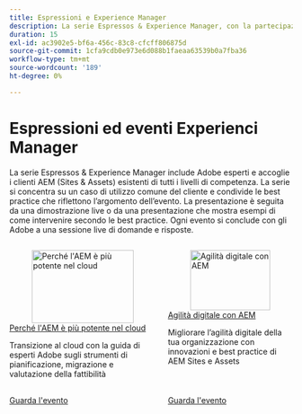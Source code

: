 ```yaml
---
title: Espressioni e Experience Manager
description: La serie Espressos & Experience Manager, con la partecipazione di esperti Adobe, offre ai clienti AEM (Sites & Assets), a tutti i livelli di competenza, informazioni approfondite su casi d’uso comuni, best practice, dimostrazioni in tempo reale e si conclude con una sessione di domande e risposte.
duration: 15
exl-id: ac3902e5-bf6a-456c-83c8-cfcff806875d
source-git-commit: 1cfa9cdb0e973e6d088b1faeaa63539b0a7fba36
workflow-type: tm+mt
source-wordcount: '189'
ht-degree: 0%

---
```


# Espressioni ed eventi Experienci Manager

La serie Espressos &amp; Experience Manager include Adobe esperti e accoglie i clienti AEM (Sites &amp; Assets) esistenti di tutti i livelli di competenza. La serie si concentra su un caso di utilizzo comune del cliente e condivide le best practice che riflettono l’argomento dell’evento. La presentazione è seguita da una dimostrazione live o da una presentazione che mostra esempi di come intervenire secondo le best practice. Ogni evento si conclude con gli Adobe a una sessione live di domande e risposte.

<!-- CARDS

{cta  = Watch event}

* 2025/aem-in-the-cloud.md
* 2025/digital-agility.md

-->
<!-- START CARDS HTML - DO NOT MODIFY BY HAND -->
<div class="columns">
    <div class="column is-half-tablet is-half-desktop is-one-third-widescreen" aria-label="Why AEM is More Powerful in the Cloud">
        <div class="card" style="height: 100%; display: flex; flex-direction: column; height: 100%;">
            <div class="card-image">
                <figure class="image x-is-16by9">
                    <a href="2025/aem-in-the-cloud.md" title="Perché l&apos;AEM è più potente nel cloud" target="_blank" rel="referrer">
                        <img class="is-bordered-r-small" src="https://video.tv.adobe.com/v/3443023/?format=jpeg&nocache=1738357871232" alt="Perché l&apos;AEM è più potente nel cloud"
                             style="width: 100%; aspect-ratio: 16 / 9; object-fit: cover; overflow: hidden; display: block; margin: auto;">
                    </a>
                </figure>
            </div>
            <div class="card-content is-padded-small" style="display: flex; flex-direction: column; flex-grow: 1; justify-content: space-between;">
                <div class="top-card-content">
                    <p class="headline is-size-6 has-text-weight-bold">
                        <a href="2025/aem-in-the-cloud.md" target="_blank" rel="referrer" title="Perché l&apos;AEM è più potente nel cloud">Perché l'AEM è più potente nel cloud</a>
                    </p>
                    <p class="is-size-6">Transizione al cloud con la guida di esperti Adobe sugli strumenti di pianificazione, migrazione e valutazione della fattibilità</p>
                </div>
                <a href="2025/aem-in-the-cloud.md" target="_blank" rel="referrer" class="spectrum-Button spectrum-Button--outline spectrum-Button--primary spectrum-Button--sizeM" style="align-self: flex-start; margin-top: 1rem;">
                    <span class="spectrum-Button-label has-no-wrap has-text-weight-bold">Guarda l'evento</span>
                </a>
            </div>
        </div>
    </div>
    <div class="column is-half-tablet is-half-desktop is-one-third-widescreen" aria-label="Digital Agility with AEM">
        <div class="card" style="height: 100%; display: flex; flex-direction: column; height: 100%;">
            <div class="card-image">
                <figure class="image x-is-16by9">
                    <a href="2025/digital-agility.md" title="Agilità digitale con AEM" target="_blank" rel="referrer">
                        <img class="is-bordered-r-small" src="https://video.tv.adobe.com/v/3443026/?format=jpeg&nocache=1738357871243" alt="Agilità digitale con AEM"
                             style="width: 100%; aspect-ratio: 16 / 9; object-fit: cover; overflow: hidden; display: block; margin: auto;">
                    </a>
                </figure>
            </div>
            <div class="card-content is-padded-small" style="display: flex; flex-direction: column; flex-grow: 1; justify-content: space-between;">
                <div class="top-card-content">
                    <p class="headline is-size-6 has-text-weight-bold">
                        <a href="2025/digital-agility.md" target="_blank" rel="referrer" title="Agilità digitale con AEM">Agilità digitale con AEM</a>
                    </p>
                    <p class="is-size-6">Migliorare l’agilità digitale della tua organizzazione con innovazioni e best practice di AEM Sites e Assets</p>
                </div>
                <a href="2025/digital-agility.md" target="_blank" rel="referrer" class="spectrum-Button spectrum-Button--outline spectrum-Button--primary spectrum-Button--sizeM" style="align-self: flex-start; margin-top: 1rem;">
                    <span class="spectrum-Button-label has-no-wrap has-text-weight-bold">Guarda l'evento</span>
                </a>
            </div>
        </div>
    </div>
</div>
<!-- END CARDS HTML - DO NOT MODIFY BY HAND -->
